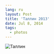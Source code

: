 ```yaml
---
lang: ru
layout: Post
title: 'Таллин 2013'
date: Jul 8, 2014
tags:
  - photos
---
```


![Таллин](photo://2013-07-27_0527_Artem_Sapegin)
